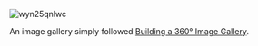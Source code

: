 ![wyn25qnlwc](https://user-images.githubusercontent.com/10692276/28497843-7cfc6b44-6fd3-11e7-9223-b9e676c789a1.gif)

An image gallery simply followed [Building a 360° Image Gallery](https://aframe.io/docs/0.6.0/guides/building-a-360-image-gallery.html).
